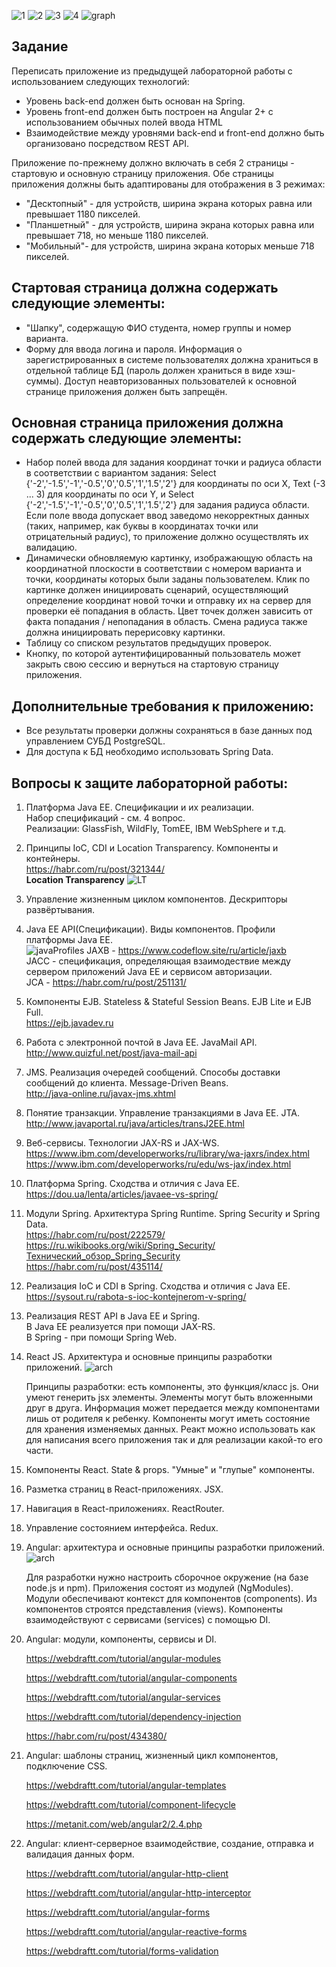 ![1](1.png)
![2](2.png)
![3](3.png)
![4](4.png)
![graph](graph.png)
## Задание
Переписать приложение из предыдущей лабораторной работы с использованием следующих технологий:
 
- Уровень back-end должен быть основан на Spring.
- Уровень front-end должен быть построен на Angular 2+ с использованием обычных полей ввода HTML
- Взаимодействие между уровнями back-end и front-end должно быть организовано посредством REST API.

Приложение по-прежнему должно включать в себя 2 страницы - стартовую и основную страницу приложения. Обе страницы приложения должны быть адаптированы для отображения в 3 режимах:
 
- "Десктопный" - для устройств, ширина экрана которых равна или превышает 1180 пикселей.
- "Планшетный" - для устройств, ширина экрана которых равна или превышает 718, но меньше 1180 пикселей.
- "Мобильный"- для устройств, ширина экрана которых меньше 718 пикселей.

## Стартовая страница должна содержать следующие элементы:
- "Шапку", содержащую ФИО студента, номер группы и номер варианта.
- Форму для ввода логина и пароля. Информация о зарегистрированных в системе пользователях должна храниться в отдельной таблице БД (пароль должен храниться в виде хэш-суммы). Доступ неавторизованных пользователей к основной странице приложения должен быть запрещён.

## Основная страница приложения должна содержать следующие элементы:
- Набор полей ввода для задания координат точки и радиуса области в соответствии с вариантом задания: Select {'-2','-1.5','-1','-0.5','0','0.5','1','1.5','2'} для координаты по оси X, Text (-3 ... 3) для координаты по оси Y, и Select {'-2','-1.5','-1','-0.5','0','0.5','1','1.5','2'} для задания радиуса области. Если поле ввода допускает ввод заведомо некорректных данных (таких, например, как буквы в координатах точки или отрицательный радиус), то приложение должно осуществлять их валидацию.
- Динамически обновляемую картинку, изображающую область на координатной плоскости в соответствии с номером варианта и точки, координаты которых были заданы пользователем. Клик по картинке должен инициировать сценарий, осуществляющий определение координат новой точки и отправку их на сервер для проверки её попадания в область. Цвет точек должен зависить от факта попадания / непопадания в область. Смена радиуса также должна инициировать перерисовку картинки.
- Таблицу со списком результатов предыдущих проверок.
- Кнопку, по которой аутентифицированный пользователь может закрыть свою сессию и вернуться на стартовую страницу приложения.

## Дополнительные требования к приложению:
- Все результаты проверки должны сохраняться в базе данных под управлением СУБД PostgreSQL.
- Для доступа к БД необходимо использовать Spring Data.

## Вопросы к защите лабораторной работы:
1. Платформа Java EE. Спецификации и их реализации.  
Набор спецификаций - см. 4 вопрос.  
Реализации: GlassFish, WildFly, TomEE, IBM WebSphere и т.д.
1. Принципы IoC, CDI и Location Transparency. Компоненты и контейнеры.  
https://habr.com/ru/post/321344/  
**Location Transparency**
![LT](LT.png)
1. Управление жизненным циклом компонентов. Дескрипторы развёртывания.
1. Java EE API(Спецификации). Виды компонентов. Профили платформы Java EE.  
![javaProfiles](javaProfiles.png)
JAXB - https://www.codeflow.site/ru/article/jaxb  
JACC - спецификация, определяющая взаимодествие между сервером приложений Java EE и сервисом авторизации.  
JCA - https://habr.com/ru/post/251131/
1. Компоненты EJB. Stateless & Stateful Session Beans. EJB Lite и EJB Full.  
https://ejb.javadev.ru
1. Работа с электронной почтой в Java EE. JavaMail API.  
http://www.quizful.net/post/java-mail-api
1. JMS. Реализация очередей сообщений. Способы доставки сообщений до клиента. Message-Driven Beans.  
http://java-online.ru/javax-jms.xhtml
1. Понятие транзакции. Управление транзакциями в Java EE. JTA.  
http://www.javaportal.ru/java/articles/transJ2EE.html  
1. Веб-сервисы. Технологии JAX-RS и JAX-WS.  
https://www.ibm.com/developerworks/ru/library/wa-jaxrs/index.html  
https://www.ibm.com/developerworks/ru/edu/ws-jax/index.html
1. Платформа Spring. Сходства и отличия с Java EE.  
https://dou.ua/lenta/articles/javaee-vs-spring/
1. Модули Spring. Архитектура Spring Runtime. Spring Security и Spring Data.  
https://habr.com/ru/post/222579/
https://ru.wikibooks.org/wiki/Spring_Security/Технический_обзор_Spring_Security  
https://habr.com/ru/post/435114/
1. Реализация IoC и CDI в Spring. Сходства и отличия с Java EE.  
https://sysout.ru/rabota-s-ioc-kontejnerom-v-spring/
1. Реализация REST API в Java EE и Spring.  
В Java EE реализуется при помощи JAX-RS.  
В Spring - при помощи Spring Web.
1. React JS. Архитектура и основные принципы разработки приложений.
    ![arch](react-arch.jpg)
    
    Принципы разработки: есть компоненты, это функция/класс js. Они умеют генерить jsx элементы. Элементы могут быть вложенными друг в друга. Информация может передается между компонентами лишь от родителя к ребенку. Компоненты могут иметь состояние для хранения изменяемых данных. Реакт можно использовать как для написания всего приложения так и для реализации какой-то его части.
    
1. Компоненты React. State & props. "Умные" и "глупые" компоненты.
1. Разметка страниц в React-приложениях. JSX.
1. Навигация в React-приложениях. ReactRouter.
1. Управление состоянием интерфейса. Redux.
1. Angular: архитектура и основные принципы разработки приложений.
    ![arch](arch.png)
    
    Для разработки нужно настроить сборочное окружение (на базе node.js и npm). Приложения состоят из модулей (NgModules). Модули обеспечивают контекст для компонентов (components). Из компонентов строятся представления (views). Компоненты взаимодействуют с сервисами (services) с помощью DI.
1. Angular: модули, компоненты, сервисы и DI.

    https://webdraftt.com/tutorial/angular-modules
    
    https://webdraftt.com/tutorial/angular-components
    
    https://webdraftt.com/tutorial/angular-services
    
    https://webdraftt.com/tutorial/dependency-injection
    
    https://habr.com/ru/post/434380/
    
1. Angular: шаблоны страниц, жизненный цикл компонентов, подключение CSS.

    https://webdraftt.com/tutorial/angular-templates
    
    https://webdraftt.com/tutorial/component-lifecycle
    
    https://metanit.com/web/angular2/2.4.php
    
1. Angular: клиент-серверное взаимодействие, создание, отправка и валидация данных форм.

    https://webdraftt.com/tutorial/angular-http-client
    
    https://webdraftt.com/tutorial/angular-http-interceptor
    
    https://webdraftt.com/tutorial/angular-forms
    
    https://webdraftt.com/tutorial/angular-reactive-forms
    
    https://webdraftt.com/tutorial/forms-validation
